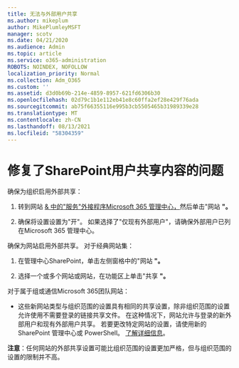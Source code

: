 ```yaml
---
title: 无法与外部用户共享
ms.author: mikeplum
author: MikePlumleyMSFT
manager: scotv
ms.date: 04/21/2020
ms.audience: Admin
ms.topic: article
ms.service: o365-administration
ROBOTS: NOINDEX, NOFOLLOW
localization_priority: Normal
ms.collection: Adm_O365
ms.custom: ''
ms.assetid: d3d0b69b-214e-4859-8957-621fd6306b30
ms.openlocfilehash: 02d79c1b1e112eb41e8c60ffa2ef28e429f76ada
ms.sourcegitcommit: ab75f66355116e995b3cb5505465b31989339e28
ms.translationtype: MT
ms.contentlocale: zh-CN
ms.lasthandoff: 08/13/2021
ms.locfileid: "58304359"
---
```

# <a name="fix-problems-sharing-sharepoint-content-with-external-users"></a>修复了SharePoint用户共享内容的问题

确保为组织启用外部共享：
  
1. 转到网站 [ &amp; 中的"服务"外接程序Microsoft 365 管理中心，](https://portal.office.com/adminportal/home#/Settings/ServicesAndAddIns)然后单击"网站 **"。**
    
2. 确保将设置设置为"开"。 如果选择了"仅现有外部用户"，请确保外部用户已列在Microsoft 365 管理中心。
    
确保为网站启用外部共享。 对于经典网站集：
  
1. 在管理中心SharePoint，单击左侧窗格中的"网站 **"。**
    
2. 选择一个或多个网站或网站，在功能区上单击"共享 **"。**
    
对于属于组或通信Microsoft 365团队网站：
  
- 这些新网站类型与组织范围的设置具有相同的共享设置，除非组织范围的设置允许使用不需要登录的链接共享文件。 在这种情况下，网站允许与登录的新外部用户和现有外部用户共享。 若要更改特定网站的设置，请使用新的 SharePoint 管理中心或 PowerShell。 [了解详细信息](https://go.microsoft.com/fwlink/?linkid=871863)。
    
**注意**：任何网站的外部共享设置可能比组织范围的设置更加严格，但与组织范围的设置的限制并不高。 
  

